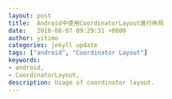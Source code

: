 ```yaml
---
layout: post
title:  Android中使用CoordinatorLayout進行佈局
date:   2018-08-07 09:29:31 +0800
author: yitimo
categories: jekyll update
tags: ["android", "Coordinator Layout"]
keywords:
- android,
- CoordinatorLayout,
description: Usage of coordinator layout.
---
```


